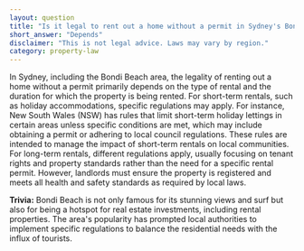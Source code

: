 ```yaml
---
layout: question
title: "Is it legal to rent out a home without a permit in Sydney's Bondi Beach area?"
short_answer: "Depends"
disclaimer: "This is not legal advice. Laws may vary by region."
category: property-law
---
```

In Sydney, including the Bondi Beach area, the legality of renting out a home without a permit primarily depends on the type of rental and the duration for which the property is being rented. For short-term rentals, such as holiday accommodations, specific regulations may apply. For instance, New South Wales (NSW) has rules that limit short-term holiday lettings in certain areas unless specific conditions are met, which may include obtaining a permit or adhering to local council regulations. These rules are intended to manage the impact of short-term rentals on local communities. For long-term rentals, different regulations apply, usually focusing on tenant rights and property standards rather than the need for a specific rental permit. However, landlords must ensure the property is registered and meets all health and safety standards as required by local laws.

**Trivia:** Bondi Beach is not only famous for its stunning views and surf but also for being a hotspot for real estate investments, including rental properties. The area's popularity has prompted local authorities to implement specific regulations to balance the residential needs with the influx of tourists.
